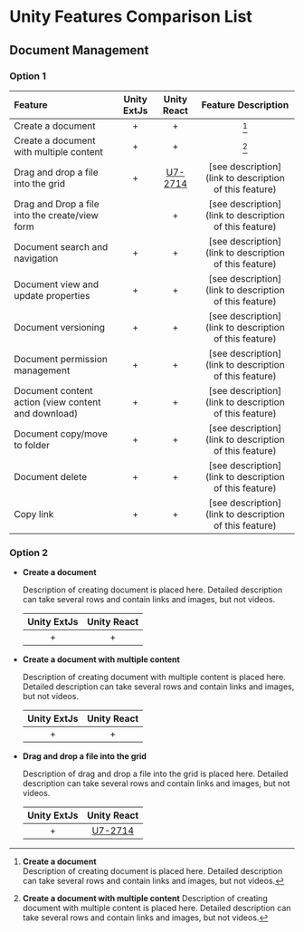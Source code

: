 # Unity Features Comparison List 

## Document Management 

### Option 1 

| Feature | Unity ExtJs | Unity React | Feature Description |
|:--------------------|:-------------------:|:-------:|:-------:|
| Create a document       |  +  | + |  [^1] |
| Create a document with multiple content        |  +  | + |  [^2]    |
| Drag and drop a file into the grid  |  +  | [U7-2714](https://jira.intellective.com/browse/U7-2714) | [see description](link to description of this feature)       |
| Drag and Drop a file into the create/view form   |   | + |  [see description](link to description of this feature)      |
| Document search and navigation        |  +  | + |[see description](link to description of this feature)        |
| Document view and update properties      |  +  | + | [see description](link to description of this feature)       |
| Document versioning        |  +  | + |[see description](link to description of this feature)        |
| Document permission management        |  +  | +| [see description](link to description of this feature)       |
| Document content action (view content and download)        |  +  | + | [see description](link to description of this feature)       |
| Document copy/move to folder        |  +  | +| [see description](link to description of this feature)       |
| Document delete       |  +  | + | [see description](link to description of this feature)       |
| Copy link        |  +  | + | [see description](link to description of this feature)       |

[^1]: **Create a document**  
	Description of creating document is placed here. Detailed description can take several rows and contain links and images, but not videos. 
	
	
	
[^2]: **Create a document with multiple content** 
	Description of creating document with multiple content is placed here. Detailed description can take several rows and contain links and images, but not videos. 


### Option 2 

- **Create a document** 
	
	Description of creating document is placed here. Detailed description can take several rows and contain links and images, but not videos. 
	
	| Unity ExtJs | Unity React |
	|:-----------:|:-----------:|
	|      +      |      +      |
	
- **Create a document with multiple content** 
	
	Description of creating document with multiple content is placed here. Detailed description can take several rows and contain links and images, but not videos. 
	
	| Unity ExtJs | Unity React |
	|:-----------:|:-----------:|
	|      +      |      +      | 

- **Drag and drop a file into the grid** 
	
	Description of drag and drop a file into the grid is placed here. Detailed description can take several rows and contain links and images, but not videos. 
	
	| Unity ExtJs | Unity React |
	|:-----------:|:-----------:|
	|      +      | [U7-2714](https://jira.intellective.com/browse/U7-2714) | 

